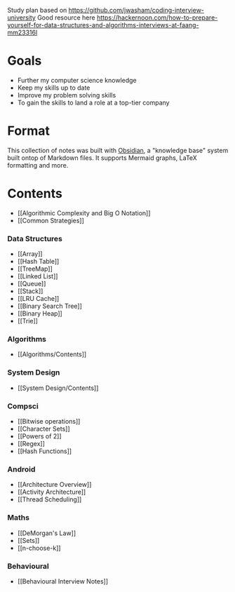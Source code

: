 Study plan based on https://github.com/jwasham/coding-interview-university
Good resource here https://hackernoon.com/how-to-prepare-yourself-for-data-structures-and-algorithms-interviews-at-faang-mm23316l

# Goals
* Further my computer science knowledge
* Keep my skills up to date
* Improve my problem solving skills
* To gain the skills to land a role at a top-tier company

# Format
This collection of notes was built with [Obsidian](https://obsidian.md/), a "knowledge base" system built ontop of Markdown files. It supports Mermaid graphs, LaTeX formatting and more.

# Contents
* [[Algorithmic Complexity and Big O Notation]]
* [[Common Strategies]]

### Data Structures
* [[Array]]
* [[Hash Table]]
* [[TreeMap]]
* [[Linked List]]
* [[Queue]]
* [[Stack]]
* [[LRU Cache]]
* [[Binary Search Tree]]
* [[Binary Heap]]
* [[Trie]]

### Algorithms
* [[Algorithms/Contents]]

### System Design

* [[System Design/Contents]]

### Compsci
* [[Bitwise operations]]
* [[Character Sets]]
* [[Powers of 2]]
* [[Regex]]
* [[Hash Functions]]

### Android
* [[Architecture Overview]]
* [[Activity Architecture]]
* [[Thread Scheduling]]

### Maths
* [[DeMorgan's Law]]
* [[Sets]]
* [[n-choose-k]]

### Behavioural
* [[Behavioural Interview Notes]]